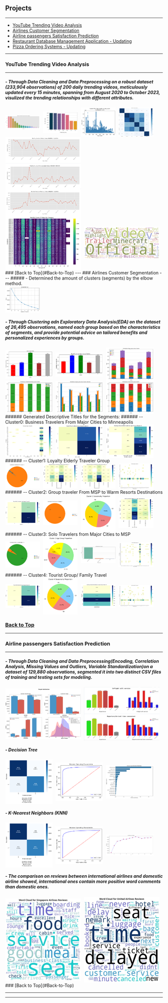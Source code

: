 <style>
  .image-row {
    display: flex;
    flex-wrap: wrap;
    gap: 10px; /* Adds space between images */
  }
  .two-per-row .project-image {
    flex: 1 1 48%; /* Each image takes up about one-third of the row */
    max-width: 48%;
    height: auto; /* Fixed height for consistency */
    object-fit: contain;
  }
  .three-per-row .project-image {
    flex: 1 1 30%; /* Each image takes up about one-third of the row */
    max-width: 30%;
    height: auto; /* Fixed height for consistency */
    object-fit: contain;
  }
  .four-per-row .project-image {
    flex: 1 1 22%; /* Each image takes up about one-fourth of the row */
    max-width: 22%;
    height: auto;
    object-fit: contain;
  }
</style>


## <a id="Back-to-Top"></a>Projects

---
- [YouTube Trending Video Analysis](#YouTube-Trending-Video-Analysis)
- [Airlines Customer Segmentation](#sun-country-airlines-customer-segmentation)
- [Airline passengers Satisfaction Prediction](#Airline-passengers-Satisfaction-Prediction)
- [Restaurant Database Management Application - Updating](#Restaurant-Database-Management-Application)
- [Pizza Ordering Systems - Updating](#Pizza-Ordering-Systems)

---
### <a id="YouTube-Trending-Video-Analysis"></a>YouTube Trending Video Analysis
---
##### - Through Data Cleaning and Data Preprocessing on a robust dataset (233,904 observations) of 200 daily trending videos, meticulously updated every 15 minutes, spanning from August 2020 to October 2023, visulized the trending relationships with different attributes.
<div class="image-row four-per-row">
  <img src="images/2.1.png?raw=true" class="project-image"/>
  <img src="images/2.8.png?raw=true" class="project-image"/>
  <img src="images/2.5.png?raw=true" class="project-image"/>
  <img src="images/2.6.png?raw=true" class="project-image"/>
</div>
<div class="image-row two-per-row">
  <img src="images/2.3.png?raw=true" class="project-image"/>
</div>
<div class="image-row two-per-row">
<img src="images/2.4.png?raw=true" class="project-image"/>
</div>
<div class="image-row two-per-row">
  <img src="images/2.2.png?raw=true" class="project-image"/>
  <img src="images/2.7.png?raw=true" class="project-image"/>
</div>
### [Back to Top](#Back-to-Top)
---
### <a id="sun-country-airlines-customer-segmentation"></a>Airlines Customer Segmentation
---
##### - Determined the amount of clusters (segments) by the elbow method.
<div class="image-row four-per-row">
  <img src="images/1.1.png?raw=true" class="project-image"/>
</div>

##### - Through Clustering adn Exploratory Data Analysis(EDA) on the dataset of 26,495 observations, named each group based on the characteristics of segments, and provide potential advice on tailored benefits and personalized experiences by groups.
<div class="image-row three-per-row">
  <img src="images/1.2.png?raw=true" class="project-image"/>
  <img src="images/1.3.png?raw=true" class="project-image"/>
  <img src="images/1.4.png?raw=true" class="project-image"/>
</div>
<div class="image-row three-per-row">
  <img src="images/1.5.png?raw=true" class="project-image"/>
  <img src="images/1.6.png?raw=true" class="project-image"/>
  <img src="images/1.7.png?raw=true" class="project-image"/>
</div>
######   Generated Descriptive Titles for the Segments:
###### -- Cluster0:  Business Travelers From Major Cities to Minneapolis
<div class="image-row three-per-row">
  <img src="images/c0.1.png?raw=true" class="project-image"/>
  <img src="images/c0.2.png?raw=true" class="project-image"/>
  <img src="images/c0.3.png?raw=true" class="project-image"/>
</div>
###### -- Cluster1: Loyalty Elderly Traveler Group 
<div class="image-row four-per-row">
  <img src="images/c1.1.png?raw=true" class="project-image"/>
  <img src="images/c1.2.png?raw=true" class="project-image"/>
  <img src="images/c1.3.png?raw=true" class="project-image"/>
  <img src="images/c1.4.png?raw=true" class="project-image"/>
</div>
###### -- Cluster2: Group traveler From MSP to Warm Resorts Destinations
<div class="image-row four-per-row">
  <img src="images/c2.1.png?raw=true" class="project-image"/>
  <img src="images/c2.2.png?raw=true" class="project-image"/>
  <img src="images/c2.3.png?raw=true" class="project-image"/>
  <img src="images/c2.4.png?raw=true" class="project-image"/>
</div>
###### -- Cluster3: Solo Travelers from Major Cities to MSP
<div class="image-row four-per-row">
  <img src="images/c3.1.png?raw=true" class="project-image"/>
  <img src="images/c3.2.png?raw=true" class="project-image"/>
  <img src="images/c3.3.png?raw=true" class="project-image"/>
  <img src="images/c3.4.png?raw=true" class="project-image"/>
</div>
###### -- Cluster4: Tourist Group/ Family Travel
<div class="image-row four-per-row">
  <img src="images/c4.1.png?raw=true" class="project-image"/>
  <img src="images/c4.2.png?raw=true" class="project-image"/>
  <img src="images/c4.3.png?raw=true" class="project-image"/>
  <img src="images/c4.4.png?raw=true" class="project-image"/>
</div>

### [Back to Top](#Back-to-Top)
---
### <a id="Airline-passengers-Satisfaction-Prediction"></a>Airline passengers Satisfaction Prediction
---
##### - Through Data Cleaning and Data Preprocessing(Encoding, Correlation Analysis, Missing Values and Outliers, Variable Standardization)on a dataset of 129,880 observations, segmented it into two distinct CSV files of training and testing sets for modeling.
<div class="image-row two-per-row">
  <img src="images/3.1.png?raw=true" class="project-image"/>
  <img src="images/3.2.png?raw=true" class="project-image"/>
</div>

##### - Decision Tree
<div class="image-row three-per-row">
  <img src="images/3.3.png?raw=true" class="project-image"/>
  <img src="images/3.4.png?raw=true" class="project-image"/>
  <img src="images/3.5.png?raw=true" class="project-image"/>
</div>

##### - K-Nearest Neighbors (KNN)
<div class="image-row three-per-row">
  <img src="images/3.6.png?raw=true" class="project-image"/>
  <img src="images/3.7.png?raw=true" class="project-image"/>
  <img src="images/3.8.png?raw=true" class="project-image"/>
</div>

##### - The comparison on reviews between international airlines and domestic airline showed, international ones contain more positive word comments than domestic ones. 
<div class="image-row two-per-row">
  <img src="images/3.11.jpg?raw=true" class="project-image"/>
  <img src="images/3.12.jpg?raw=true" class="project-image"/>
</div>
### [Back to Top](#Back-to-Top)

---




---


